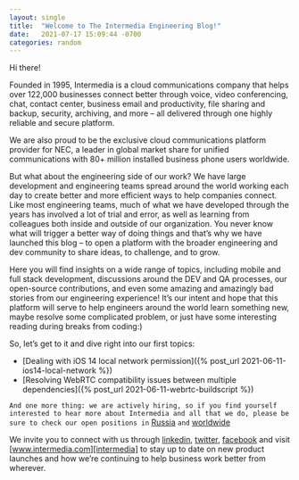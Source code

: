 ```yaml
---
layout: single
title:  "Welcome to The Intermedia Engineering Blog!"
date:   2021-07-17 15:09:44 -0700
categories: random
---
```

Hi there!

Founded in 1995, Intermedia is a cloud communications company that helps over 122,000 businesses connect better through voice, video conferencing, chat, contact center, business email and productivity, file sharing and backup, security, archiving, and more – all delivered through one highly reliable and secure platform. 

We are also proud to be the exclusive cloud communications platform provider for NEC, a leader in global market share for unified communications with 80+ million installed business phone users worldwide.

But what about the engineering side of our work? We have large development and engineering teams spread around the world working each day to create better and more efficient ways to help companies connect. Like most engineering teams, much of what we have developed through the years has involved a lot of trial and error, as well as learning from colleagues both inside and outside of our organization. You never know what will trigger a better way of doing things and that’s why we have launched this blog – to open a platform with the broader engineering and dev community to share ideas, to challenge, and to grow.

Here you will find insights on a wide range of topics, including mobile and full stack development, discussions around the DEV and QA processes, our open-source contributions, and even some amazing and amazingly bad stories from our engineering experience! It’s our intent and hope that this platform will serve to help engineers around the world learn something new, maybe resolve some complicated problem, or just have some interesting reading during breaks from coding:)

So, let’s get to it and dive right into our first topics:

- [Dealing with iOS 14 local network permission]({% post_url 2021-06-11-ios14-local-network %})
- [Resolving WebRTC compatibility issues between multiple dependencies]({% post_url 2021-06-11-webrtc-buildscript %})

`And one more thing: we are actively hiring, so if you find yourself interested to hear more about Intermedia and all that we do, please be sure to check our open positions in` [Russia][intermedia-careers-ru] `and` [worldwide][intermedia-careers]

We invite you to connect with us through [linkedin][intermedia-linkedin], [twitter][intermedia-twitter], [facebook][intermedia-facebook] and visit [www.intermedia.com][intermedia] to stay up to date on new product launches and how we’re continuing to help business work better from wherever.

[intermedia-twitter]: https://twitter.com/intermedia_net
[intermedia-facebook]: https://www.facebook.com/intermedia.inc
[intermedia-linkedin]: https://www.linkedin.com/company/intermedia
[intermedia-careers]: https://www.intermedia.com/about-us/careers
[intermedia]: https://www.intermedia.com
[intermedia-careers-ru]: https://hh.ru/employer/86298